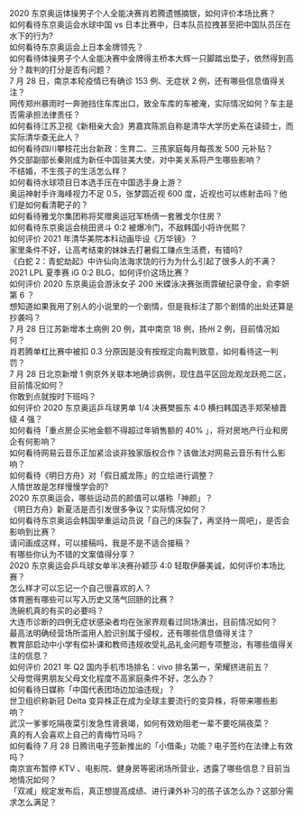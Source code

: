 2020 东京奥运体操男子个人全能决赛肖若腾遗憾摘银，如何评价本场比赛？  
如何看待东京奥运会水球中国 vs 日本比赛中，日本队员拉拽甚至把中国队员压在水下的行为?  
如何看待东京奥运会上日本金牌领先？  
如何看待体操男子个人全能决赛中金牌得主桥本大辉一只脚踏出垫子，依然得到高分？裁判的打分是否有问题？  
7 月 28 日，南京本轮疫情已有确诊 153 例、无症状 2 例，还有哪些信息值得关注？  
网传郑州暴雨时一奔驰挡住车库出口，致全车库的车被淹，实际情况如何？车主是否需承担法律责任？  
如何看待江苏卫视《新相亲大会》男嘉宾陈凯自称是清华大学历史系在读硕士，而实际清华查无此人？  
如何看待四川攀枝花出台新政：生育二、三孩家庭每月每孩发 500 元补贴？  
外交部副部长秦刚成为新任中国驻美大使，对中美关系将产生哪些影响？  
不结婚，不生孩子的生活怎么样？  
如何看待水球项目日本选手压在中国选手身上游？  
奥运神射手许海峰视力不足 0.5，张梦圆近视 600 度，近视也可以练射击吗？他们是如何看清靶子的？  
如何看待雅戈尔集团称将奖赠奥运冠军杨倩一套雅戈尔住房？  
如何看待东京奥运会桃田贤斗 0:2 被爆冷门，不敌韩国小将许侊熙？  
如何评价 2021 年清华美院本科动画毕设《万华镜》？  
家里条件不好，让高考结束的妹妹去打暑假工赚点生活费，有错吗?  
《白蛇 2：青蛇劫起》中许仙向法海求饶的行为为什么引起了很多人的不满？  
2021 LPL 夏季赛 iG 0:2 BLG，如何评价这场比赛？  
如何评价 2020 东京奥运会游泳女子 200 米蝶泳决赛张雨霏破纪录夺金，俞李妍第 6 ？  
想知道如果我用了别人的小说里的一个剧情，但是我标注了那个剧情的出处还算是抄袭吗？  
7 月 28 日江苏新增本土病例 20 例，其中南京 18 例，扬州 2 例，目前情况如何？  
肖若腾单杠比赛中被扣 0.3 分原因是没有按规定向裁判致意，如何看待这一判罚？  
7 月 28 日北京新增 1 例京外关联本地确诊病例，现住昌平区回龙观龙跃苑二区，目前情况如何？  
你敢到点就按时下班吗？  
如何评价 2020 东京奥运乒乓球男单 1/4 决赛樊振东 4:0 横扫韩国选手郑荣植晋级 4 强？  
如何看待「重点房企买地金额不得超过年销售额的 40% 」，将对房地产行业和房企有何影响？  
如何看待网易云音乐正加紧洽谈非独家版权合作？该做法对网易云音乐有什么影响？  
如何看待《明日方舟》对「假日威龙陈」的立绘进行调整？  
人情世故是怎样慢慢学会的?  
2020 东京奥运会，哪些运动员的颜值可以堪称「神颜」？  
《明日方舟》新夏活是否引发很多争议？实际情况如何？  
如何看待东京奥运会韩国举重运动员说「自己的床裂了，再坚持一周吧」，是否会影响到比赛？  
请问画成这样，可以接稿吗，我是不是不适合接稿？  
有哪些你认为不错的文案值得分享？  
2020 东京奥运会乒乓球女单半决赛孙颖莎 4:0 轻取伊藤美诚，如何评价本场比赛？  
怎么样才可以忘记一个自己很喜欢的人？  
体育圈有哪些可以写入历史又荡气回肠的比赛？  
洗碗机真的有买的必要吗？  
大连市诊断的四例无症状感染者均在张家界观看过同场演出，目前情况如何？  
最高法明确经营场所滥用人脸识别属于侵权，还有哪些信息值得关注？  
教育部启动中小学有偿补课和教师违规收受礼品礼金问题专项整治，有哪些值得关注的信息？  
如何评价 2021 年 Q2 国内手机市场排名：vivo 排名第一，荣耀挤进前五？  
父母觉得男朋友父母文化程度不高家庭条件不好，怎么办？  
如何看待日媒称「中国代表团场边加油违规」？  
世卫组织称新冠 Delta 变异株正在成为全球主要流行的变异株，将带来哪些影响？  
武汉一爹爹吃隔夜菜引发急性肾衰竭，如何有效劝阻老一辈不要吃隔夜菜？  
真的有人会喜欢上自己的青梅竹马吗？  
如何看待 7 月 28 日腾讯电子签新推出的「小借条」功能？电子签约在法律上有效吗？  
南京宣布暂停 KTV 、电影院、健身房等密闭场所营业，透露了哪些信息？目前当地情况如何？  
「双减」规定发布后，真正想提高成绩、进行课外补习的孩子该怎么办？这部分需求怎么满足？  
